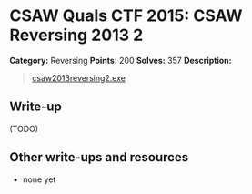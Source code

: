# CSAW Quals CTF 2015: CSAW Reversing 2013 2

**Category:** Reversing
**Points:** 200
**Solves:** 357
**Description:** 

> [csaw2013reversing2.exe](csaw2013reversing2.exe)

## Write-up

(TODO)

## Other write-ups and resources

* none yet